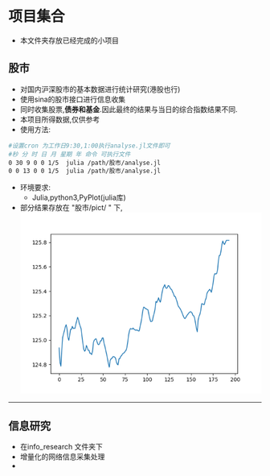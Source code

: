 # 项目集合
- 本文件夹存放已经完成的小项目
## 股市
- 对国内沪深股市的基本数据进行统计研究(港股也行)
- 使用sina的股市接口进行信息收集
- 同时收集股票,**债券和基金**.因此最终的结果与当日的综合指数结果不同.
- 本项目所得数据,仅供参考
- 使用方法:
```bash
#设置cron 为工作日9:30,1:00执行analyse.jl文件即可
#秒 分 时 日 月 星期 年 命令 可执行文件
0 30 9 0 0 1/5  julia /path/股市/analyse.jl
0 0 13 0 0 1/5  julia /path/股市/analyse.jl
```
- 环境要求:
	- Julia,python3,PyPlot(julia库)
- 部分结果存放在  "股市/pict/ " 下,
![](股市/pict/4-16_1.png "4-16日上午沪市的结果")

---

## 信息研究
- 在info_research 文件夹下
- 增量化的网络信息采集处理
- 




